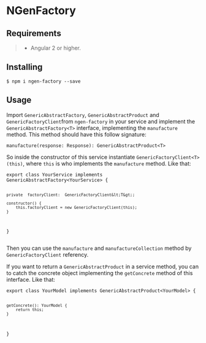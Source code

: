 <h1 id="ngenfactory">NGenFactory</h1>
<h2 id="requirements">Requirements</h2>
<blockquote>
<ul>
<li>Angular 2 or higher.</li>
</ul>
</blockquote>
<h2 id="installing">Installing</h2>
<pre><code>$ npm i ngen-factory --save
</code></pre>
<h2 id="usage">Usage</h2>
<p>Import <code>GenericAbstractFactory</code>, <code>GenericAbstractProduct</code> and <code>GenericFactoryClient</code>from <code>ngen-factory</code> in your service and implement the <code>GenericAbstractFactory&lt;T&gt;</code> interface, implementing the  <code>manufacture</code> method. This method should have this follow signature:</p>
<pre><code>manufacture(response: Response): GenericAbstractProduct&lt;T&gt;
</code></pre>
<p>So inside the constructor of this service instantiate <code>GenericFactoryClient&lt;T&gt;(this)</code>, where <code>this</code> is who implements the <code>manufacture</code> method. Like that:</p>
<pre><code>export class YourService implements GenericAbstractFactory&lt;YourService&gt; {

	private  factoryClient:  GenericFactoryClient&lt;T&gt;;

	constructor() {
		this.factoryClient = new GenericFactoryClient(this);
	}
	
}
</code></pre>
<p>Then you can use the <code>manufacture</code> and <code>manufactureCollection</code> method by <code>GenericFactoryClient</code> referency.</p>
<p>If you want to return a <code>GenericAbstractProduct</code> in a service method, you can to catch the concrete object implementing the <code>getConcrete</code> method of this interface. Like that:</p>
<pre><code>export class YourModel implements GenericAbstractProduct&lt;YourModel&gt; {

	getConcrete(): YourModel {
		return this;
	}
	
}
</code></pre>

